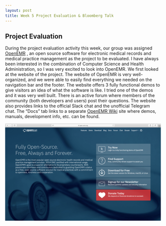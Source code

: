 ```yaml
---
layout: post
title: Week 5 Project Evaluation & Bloomberg Talk
---
```



## Project Evaluation
During the project evaluation activity this week, our group was assigned [OpenEMR](https://www.open-emr.org/) , an open source software for electronic medical records and medical practice management as the project to be evaluated. I have always been interested in the combination of Computer Science and Health Administration, so I was very excited to look into OpenEMR. We first looked at the website of the project. The website of OpenEMR is very well-organized, and we were able to easily find everything we needed on the navigation bar and the footer. The website offers 3 fully functional demos to give visitors an idea of what the software is like. I tried one of the demos and it was very well built. There is an active forum where members of the community (both developers and users) post their questions. The website also provides links to the official Slack chat and the unofficial Telegram chat. The “Docs” tab links to a separate [OpenEMR Wiki](https://www.open-emr.org/wiki/index.php/OpenEMR_Wiki_Home_Page) site where demos, manuals, development info, etc. can be found. 

![openEMR](../images/OpenEMR.png)
